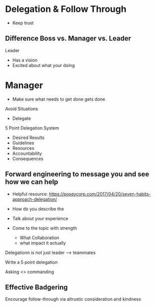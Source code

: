 # Delegation & Follow Through
- Keep trust
## Difference Boss vs. Manager vs. Leader
Leader
- Has a vision
- Excited about what your doing
# Manager
- Make sure what needs to get done gets done

Avoid Situations
- Delegate

5 Point Delegation System
- Desired Results
- Guidelines
- Resources
- Accountability
- Consequences

## Forward engineering to message you and see how we can help
- Helpful resource: https://poseycorp.com/2017/04/20/seven-habits-approach-delegation/

- How do you describe the 
- Talk about your experience
- Come to the topic with strength
  - What Collaboration 
  - what impact it actually

Delegationn is not just leader --> teammates

Write a 5 point delegation

Asking <> commanding

## Effective Badgering
Encourage follow-through via altrustic consideration and kindness
